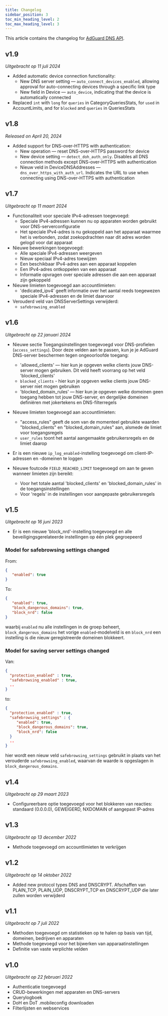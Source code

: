 ```yaml
---
title: Changelog
sidebar_position: 3
toc_min_heading_level: 2
toc_max_heading_level: 3
---
```


<!--
    Changelog is from here:
    https://api.adguard-dns.io/static/api/CHANGELOG.md
-->

This article contains the changelog for [AdGuard DNS API](private-dns/api/overview.md).

## v1.9

_Uitgebracht op 11 juli 2024_

- Added automatic device connection functionality:
  - New DNS server setting — `auto_connect_devices_enabled`, allowing approval for auto-connecting devices through a specific link type
  - New field in Device — `auto_device`, indicating that the device is automatically connected
- Replaced `int` with `long` for `queries` in CategoryQueriesStats, for `used` in AccountLimits, and for `blocked` and `queries` in QueriesStats

## v1.8

_Released on April 20, 2024_

- Added support for DNS-over-HTTPS with authentication:
  - New operation — reset DNS-over-HTTPS password for device
  - New device setting — `detect_doh_auth_only`. Disables all DNS connection methods except DNS-over-HTTPS with authentication
  - Nieuw veld in DeviceDNSAddresses — `dns_over_https_with_auth_url`. Indicates the URL to use when connecting using DNS-over-HTTPS with authentication

## v1.7

_Uitgebracht op 11 maart 2024_

- Functionaliteit voor speciale IPv4-adressen toegevoegd:
  - Speciale IPv4-adressen kunnen nu op apparaten worden gebruikt voor DNS-serverconfiguratie
  - Het speciale IPv4-adres is nu gekoppeld aan het apparaat waarmee het is verbonden, zodat zoekopdrachten naar dit adres worden gelogd voor dat apparaat
- Nieuwe bewerkingen toegevoegd:
  - Alle speciale IPv4-adressen weergeven
  - Nieuw speciaal IPv4-adres toewijzen
  - Een beschikbaar IPv4-adres aan een apparaat koppelen
  - Een IPv4-adres ontkoppelen van een apparaat
  - Informatie opvragen over speciale adressen die aan een apparaat zijn gekoppeld
- Nieuwe limieten toegevoegd aan accountlimieten:
  - 'dedicated_ipv4' geeft informatie over het aantal reeds toegewezen speciale IPv4-adressen en de limiet daarvoor
- Verouderd veld van DNSServerSettings verwijderd:
  - `safebrowsing_enabled`

## v1.6

_Uitgebracht op 22 januari 2024_

- Nieuwe sectie Toegangsinstellingen toegevoegd voor DNS-profielen (`access_settings`). Door deze velden aan te passen, kun je je AdGuard DNS-server beschermen tegen ongeoorloofde toegang:

  - 'allowed_clients' — hier kun je opgeven welke clients jouw DNS-server mogen gebruiken. Dit veld heeft voorrang op het veld 'blocked_clients'
  - `blocked_clients` - hier kun je opgeven welke clients jouw DNS-server niet mogen gebruiken
  - 'blocked_domain_rules' — hier kun je opgeven welke domeinen geen toegang hebben tot jouw DNS-server, en dergelijke domeinen definiëren met jokertekens en DNS-filterregels

- Nieuwe limieten toegevoegd aan accountlimieten:

  - "access_rules" geeft de som van de momenteel gebruikte waarden "blocked_clients" en "blocked_domain_rules" aan, alsmede de limiet voor toegangsregels
  - `user_rules` toont het aantal aangemaakte gebruikersregels en de limiet daarop

- Er is een nieuwe `ip_log_enabled`-instelling toegevoegd om client-IP-adressen en -domeinen te loggen

- Nieuwe foutcode `FIELD_REACHED_LIMIT` toegevoegd om aan te geven wanneer limieten zijn bereikt:

  - Voor het totale aantal 'blocked_clients' en 'blocked_domain_rules' in de toegangsinstellingen
  - Voor 'regels' in de instellingen voor aangepaste gebruikersregels

## v1.5

_Uitgebracht op 16 juni 2023_

- Er is een nieuwe 'block_nrd'-instelling toegevoegd en alle beveiligingsgerelateerde instellingen op één plek gegroepeerd

### Model for safebrowsing settings changed

From:

```json
{
   "enabled": true
}
```

To:

```json
{
   "enabled": true,
   "block_dangerous_domains": true,
   "block_nrd": false
}
```

waarbij `enabled` nu alle instellingen in de groep beheert, `block_dangerous_domains` het vorige `enabled`-modelveld is en `block_nrd` een instelling is die nieuw geregistreerde domeinen blokkeert.

### Model for saving server settings changed

Van:

```json
{
  "protection_enabled" : true,
  "safebrowsing_enabled" : true,
  ..
}
```

to:

```json
{
  "protection_enabled" : true,
  "safebrowsing_settings" : {
     "enabled": true,
     "block_dangerous_domains": true,
     "block_nrd": false
  }
  ..
}
```

hier wordt een nieuw veld `safebrowsing_settings` gebruikt in plaats van het verouderde `safebrowsing_enabled`, waarvan de waarde is opgeslagen in `block_dangerous_domains`.

## v1.4

_Uitgebracht op 29 maart 2023_

- Configureerbare optie toegevoegd voor het blokkeren van reacties: standaard (0.0.0.0), GEWEIGERD, NXDOMAIN of aangepast IP-adres

## v1.3

_Uitgebracht op 13 december 2022_

- Methode toegevoegd om accountlimieten te verkrijgen

## v1.2

_Uitgebracht op 14 oktober 2022_

- Added new protocol types DNS and DNSCRYPT. Afschaffen van PLAIN_TCP, PLAIN_UDP, DNSCRYPT_TCP en DNSCRYPT_UDP die later zullen worden verwijderd

## v1.1

_Uitgebracht op 7 juli 2022_

- Methoden toegevoegd om statistieken op te halen op basis van tijd, domeinen, bedrijven en apparaten
- Methode toegevoegd voor het bijwerken van apparaatinstellingen
- Definitie van vaste verplichte velden

## v1.0

_Uitgebracht op 22 februari 2022_

- Authenticatie toegevoegd
- CRUD-bewerkingen met apparaten en DNS-servers
- Querylogboek
- DoH en DoT .mobileconfig downloaden
- Filterlijsten en webservices
